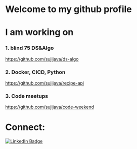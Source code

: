 # Welcome to my github profile #

# I am working on 
### 1. blind 75 DS&Algo 
https://github.com/sujijava/ds-algo

### 2. Docker, CICD, Python 
https://github.com/sujijava/recipe-api

### 3. Code meetups 
https://github.com/sujijava/code-weekend

# Connect:

[![LinkedIn Badge](https://img.shields.io/badge/LinkedIn-Profile-informational?style=flat&logo=linkedin&logoColor=white&color=0D76A8)](https://www.linkedin.com/in/sujioh)

